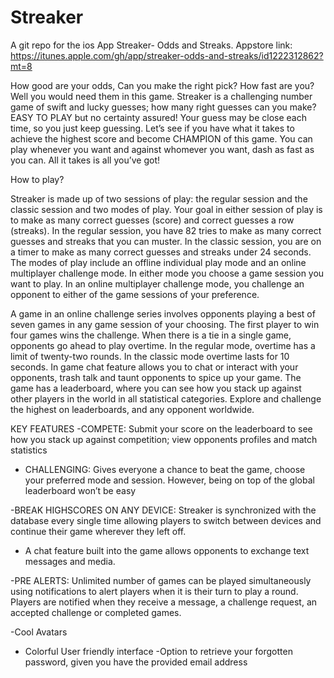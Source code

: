 # Streaker
A git repo for the ios App Streaker- Odds and Streaks. Appstore link: https://itunes.apple.com/gh/app/streaker-odds-and-streaks/id1222312862?mt=8

How good are your odds, Can you make the right pick? How fast are you? Well you would need them in this game. Streaker is a challenging number game of swift and lucky guesses; how many right guesses can you make? EASY TO PLAY but no certainty assured! Your guess may be close each time, so you just keep guessing.
Let’s see if you have what it takes to achieve the highest score and become CHAMPION of this game. You can play whenever you want and against whomever you want, dash as fast as you can. All it takes is all you’ve got!

How to play?

Streaker is made up of two sessions of play: the regular session and the classic session and two modes of play. Your goal in either session of play is to make as many correct guesses (score) and correct guesses a row (streaks). In the regular session, you have 82 tries to make as many correct guesses and streaks that you can muster. In the classic session, you are on a timer to make as many correct guesses and streaks under 24 seconds.
The modes of play include an offline individual play mode and an online multiplayer challenge mode.  In either mode you choose a game session you want to play. In an online multiplayer challenge mode, you challenge an opponent to either of the game sessions of your preference.

A game in an online challenge series involves opponents playing a best of seven games in any game session of your choosing. The first player to win four games wins the challenge. When there is a tie in a single game, opponents go ahead to play overtime.  In the regular mode, overtime has a limit of twenty-two rounds. In the classic mode overtime lasts for 10 seconds.
In game chat feature allows you to chat or interact with your opponents, trash talk and taunt opponents to spice up your game. 
The game has a leaderboard, where you can see how you stack up against other players in the world in all statistical categories. 
Explore and challenge the highest on leaderboards, and any opponent worldwide.

KEY FEATURES
-COMPETE: Submit your score on the leaderboard to see how you stack up against competition; view opponents profiles and match statistics
- CHALLENGING: Gives everyone a chance to beat the game, choose your preferred mode and session.  However, being on top of the global leaderboard won’t be easy 

-BREAK HIGHSCORES ON ANY DEVICE: Streaker is synchronized with the database every single time allowing players to switch between devices and continue their game wherever they left off.

- A chat feature built into the game allows opponents to exchange text messages and media.

-PRE ALERTS: Unlimited number of games can be played simultaneously using notifications to alert players when it is their turn to play a round. Players are notified when they receive a message, a challenge request, an accepted challenge or completed games.

-Cool Avatars
- Colorful User friendly interface
-Option to retrieve your forgotten password, given you have the provided email address
 
